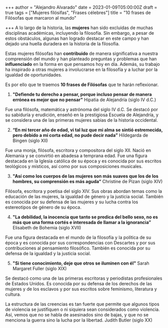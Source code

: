 +++
author = "Alejandro Alvarado"
date = 2023-01-09T05:00:00Z
draft = true
tags = ["Mujeres filósifas", "Frases célebres"]
title = "10 frases de Filósofas que marcaron al mundo"

+++
A lo largo de la historia, las **mujeres** han sido excluidas de muchas disciplinas académicas, incluyendo la filosofía. Sin embargo, a pesar de estos obstáculos, algunas han logrado destacar en este campo y han dejado una huella duradera en la historia de la filosofía.

Estas mujeres filósofas han **contribuido** de manera significativa a nuestra comprensión del mundo y han planteado preguntas y problemas que han **influenciado** en la forma en que pensamos hoy en día. Además, su trabajo ha inspirado a otras mujeres a involucrarse en la filosofía y a luchar por la igualdad de oportunidades.

Es por ello que te traemos **10 frases de Filósofas** que te harán reflexionar.

1. **"Defiende tu derecho a pensar, porque incluso pensar de manera errónea es mejor que no pensar"** Hipatia de Alejandría (siglo IV d.C.)

Fue una filósofa, matemática y astrónoma del siglo IV d.C. Se destacó por su sabiduría y erudición, enseñó en la prestigiosa Escuela de Alejandría, y se considera una de las primeras mujeres sabias de la historia occidental.

2. **“En mi tercer año de edad, vi tal luz que mi alma se sintió estremecida, pero debido a mi corta edad, no pude decir nada”** Hildegarda de Bingen (siglo XII)

Fue una monja, filósofa, escritora y compositora del siglo XII. Nació en Alemania y se convirtió en abadesa a temprana edad. Fue una figura destacada en la Iglesia católica de su época y es conocida por sus escritos teológicos y místicos, así como por sus composiciones musicales.

3. **"Así como los cuerpos de las mujeres son más suaves que los de los hombres, su comprensión es más aguda“** Christine de Pizan (siglo XIV)

Filósofa, escritora y poetisa del siglo XIV. Sus obras abordan temas como la educación de las mujeres, la igualdad de género y la justicia social. También es conocida por su defensa de las mujeres y su lucha contra los estereotipos de género de su época.

4. **"La debilidad, la inocencia que tanto se predica del bello sexo, no es más que una forma cortés e interesada de llamar a la ignorancia”** Elisabeth de Bohemia (siglo XVII)

Fue una figura destacada en el mundo de la filosofía y la política de su época y es conocida por sus correspondencias con Descartes y por sus contribuciones al pensamiento filosófico. También es conocida por su defensa de la igualdad y la justicia social.

5. **"Si tiene conocimiento, deje que otros se iluminen con él"** Sarah Margaret Fuller (siglo XIX)

Se destacó como una de las primeras escritoras y periodistas profesionales de Estados Unidos. Es conocida por su defensa de los derechos de las mujeres y de los esclavos y por sus escritos sobre feminismo, literatura y cultura.

La estructura de las creencias es tan fuerte que permite que algunos tipos de violencia se justifiquen o ni siquiera sean considerados como violencia. Así, vemos que no se habla de asesinados sino de bajas, y que no se menciona la guerra sino la lucha por la libertad. Judith Butler (siglo XX)